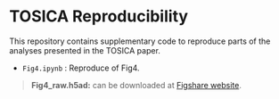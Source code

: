 # TOSICA Reproducibility

This repository contains supplementary code to reproduce parts of the analyses presented in the TOSICA paper. 

+ `Fig4.ipynb` :  Reproduce of Fig4.

> **Fig4_raw.h5ad:** can be downloaded at [Figshare website](https://figshare.com/articles/online_resource/Fig4_raw_h5ad/22237507).
